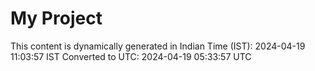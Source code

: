 # My Project

This content is dynamically generated in Indian Time (IST): 2024-04-19 11:03:57 IST
Converted to UTC: 2024-04-19 05:33:57 UTC
